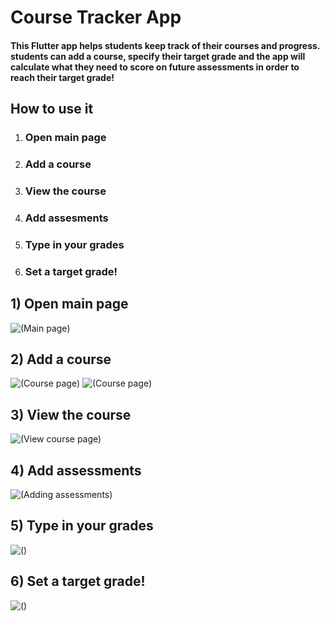 # Course Tracker App

#### This Flutter app helps students keep track of their courses and progress. students can add a course, specify their target grade and the app will calculate what they need to score on future assessments in order to reach their target grade!
## How to use it

1. ### Open main page

2. ### Add a course

3. ### View the course

4. ### Add assesments

5. ### Type in your grades

6. ### Set a target grade!

## 1) Open main page

![(Main page)](https://github.com/Tellmore01/Course-grade-tracker/blob/961a84f89ef4e9f50de51c2536067ca385d66bdb/assets/images/courses_main_screen.png)

## 2) Add a course

![(Course page)](https://github.com/Tellmore01/Course-grade-tracker/blob/master/assets/images/adding_course.png)
![(Course page)](https://github.com/Tellmore01/Course-grade-tracker/blob/master/assets/images/course_added.png)

## 3) View the course

![(View course page)](https://github.com/Tellmore01/Course-grade-tracker/blob/master/assets/images/course_page.png)

## 4) Add assessments

![(Adding assessments)](https://github.com/Tellmore01/Course-grade-tracker/blob/master/assets/images/adding_assesment.png)

## 5) Type in your grades

![()](https://github.com/Tellmore01/Course-grade-tracker/blob/master/assets/images/assesments_added.png)

## 6) Set a target grade!

![()](https://github.com/Tellmore01/Course-grade-tracker/blob/master/assets/images/target_grade_set.png)
